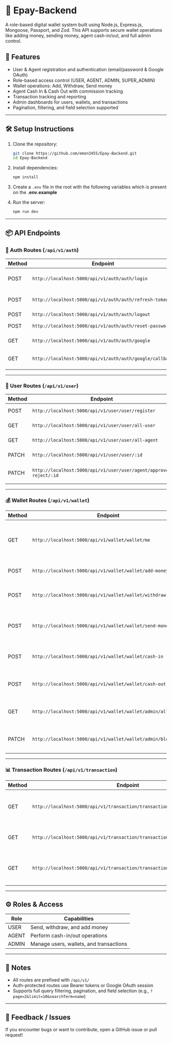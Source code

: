 # 💸 Epay-Backend

A role-based digital wallet system built using Node.js, Express.js, Mongoose, Passport, and Zod. This API supports secure wallet operations like adding money, sending money, agent cash-in/out, and full admin control.

## 🚀 Features

- User & Agent registration and authentication (email/password & Google OAuth)
- Role-based access control (USER, AGENT, ADMIN, SUPER_ADMIN)
- Wallet operations: Add, Withdraw, Send money
- Agent Cash In & Cash Out with commission tracking
- Transaction tracking and reporting
- Admin dashboards for users, wallets, and transactions
- Pagination, filtering, and field selection supported

---

## 🛠️ Setup Instructions

1. Clone the repository:
   ```bash
   git clone https://github.com/emon3455/Epay-Backend.git
   cd Epay-Backend
   ```

2. Install dependencies:
   ```bash
   npm install
   ```

3. Create a `.env` file in the root with the following variables which is present on the <b>.env.example</b>

4. Run the server:
   ```bash
   npm run dev
   ```

---

## 📦 API Endpoints

### 🔐 Auth Routes (`/api/v1/auth`)
| Method | Endpoint | Description |
|--------|----------|-------------|
| POST | `http://localhost:5000/api/v1/auth/auth/login` | Login with email & password |
| POST | `http://localhost:5000/api/v1/auth/auth/refresh-token` | Refresh access token |
| POST | `http://localhost:5000/api/v1/auth/auth/logout` | Logout user |
| POST | `http://localhost:5000/api/v1/auth/auth/reset-password` | Reset password |
| GET | `http://localhost:5000/api/v1/auth/auth/google` | Google OAuth login |
| GET | `http://localhost:5000/api/v1/auth/auth/google/callback` | Google OAuth callback |

---

### 👤 User Routes (`/api/v1/user`)
| Method | Endpoint | Description |
|--------|----------|-------------|
| POST | `http://localhost:5000/api/v1/user/user/register` | Register a new user |
| GET | `http://localhost:5000/api/v1/user/user/all-user` | Get all users (admin only) |
| GET | `http://localhost:5000/api/v1/user/user/all-agent` | Get all agents (admin only) |
| PATCH | `http://localhost:5000/api/v1/user/user/:id` | Update user (admin only) |
| PATCH | `http://localhost:5000/api/v1/user/user/agent/approve-reject/:id` | Approve/reject agent (admin only) |

---

### 💰 Wallet Routes (`/api/v1/wallet`)
| Method | Endpoint | Description |
|--------|----------|-------------|
| GET | `http://localhost:5000/api/v1/wallet/wallet/me` | Get logged-in user's wallet (USER, AGENT) |
| POST | `http://localhost:5000/api/v1/wallet/wallet/add-money` | Add money to wallet (USER) |
| POST | `http://localhost:5000/api/v1/wallet/wallet/withdraw-money` | Withdraw money from wallet (USER) |
| POST | `http://localhost:5000/api/v1/wallet/wallet/send-money` | Send money to another wallet (USER) |
| POST | `http://localhost:5000/api/v1/wallet/wallet/cash-in` | Agent cash-in to user (AGENT) |
| POST | `http://localhost:5000/api/v1/wallet/wallet/cash-out` | Agent cash-out from user (AGENT) |
| GET | `http://localhost:5000/api/v1/wallet/wallet/admin/all` | Get all wallets (admin only) |
| PATCH | `http://localhost:5000/api/v1/wallet/wallet/admin/block/:id` | Block a wallet (admin only) |

---

### 📊 Transaction Routes (`/api/v1/transaction`)
| Method | Endpoint | Description |
|--------|----------|-------------|
| GET | `http://localhost:5000/api/v1/transaction/transaction/me` | Get your transaction history (USER, AGENT) |
| GET | `http://localhost:5000/api/v1/transaction/transaction/admin/all` | Get all transactions (admin only) |
| GET | `http://localhost:5000/api/v1/transaction/transaction/agent/commission/:id` | Get agent commission by ID (AGENT, ADMIN) |

---

## ⚙️ Roles & Access

| Role | Capabilities |
|------|--------------|
| USER | Send, withdraw, and add money |
| AGENT | Perform cash-in/out operations |
| ADMIN | Manage users, wallets, and transactions |

---

## 🧠 Notes

- All routes are prefixed with `/api/v1/`
- Auth-protected routes use Bearer tokens or Google OAuth session
- Supports full query filtering, pagination, and field selection (e.g., `?page=2&limit=10&searchTerm=name`)

---

## 📩 Feedback / Issues

If you encounter bugs or want to contribute, open a GitHub issue or pull request!

